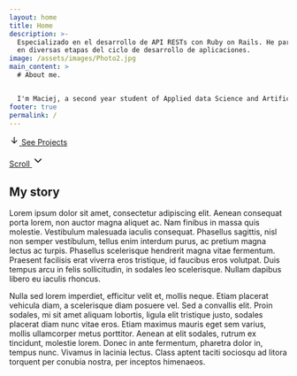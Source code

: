 ```yaml
---
layout: home
title: Home
description: >-
  Especializado en el desarrollo de API RESTs con Ruby on Rails. He participado
  en diversas etapas del ciclo de desarrollo de aplicaciones.
image: /assets/images/Photo2.jpg
main_content: >
  # About me.


  I'm Maciej, a second year student of Applied data Science and Artificial Inteligence at Breda University of Applied Sciences
footer: true
permalink: /
---
```


<div class="mt-6">
  <a href="{{ '/projects/' | relative_url }}"
     class="inline-flex items-center gap-2 px-4 py-3 rounded-full bg-neutral-900 text-white no-underline font-semibold shadow hover:opacity-90 transition">
    <svg width="18" height="18" viewBox="0 0 24 24" aria-hidden="true" focusable="false">
      <path d="M12 5v14M12 19l-6-6m6 6l6-6" stroke="currentColor" stroke-width="2" fill="none" stroke-linecap="round" stroke-linejoin="round"/>
    </svg>
    See Projects
  </a>
</div>

<a href="{{ '/projects/' | relative_url }}"
   class="absolute left-1/2 bottom-6 -translate-x-1/2 inline-flex flex-col items-center gap-1 text-neutral-200 opacity-80 hover:opacity-100 transition no-underline"
   aria-label="Scroll to projects">
  <span class="text-sm">Scroll</span>
  <svg width="22" height="22" viewBox="0 0 24 24" aria-hidden="true" focusable="false">
    <path d="M6 9l6 6 6-6" stroke="currentColor" stroke-width="2" fill="none" stroke-linecap="round" stroke-linejoin="round"/>
  </svg>
</a>



## My story

Lorem ipsum dolor sit amet, consectetur adipiscing elit. Aenean consequat porta lorem, non auctor magna aliquet ac. Nam finibus in massa quis molestie. Vestibulum malesuada iaculis consequat. Phasellus sagittis, nisl non semper vestibulum, tellus enim interdum purus, ac pretium magna lectus ac turpis. Phasellus scelerisque hendrerit magna vitae fermentum. Praesent facilisis erat viverra eros tristique, id faucibus eros volutpat. Duis tempus arcu in felis sollicitudin, in sodales leo scelerisque. Nullam dapibus libero eu iaculis rhoncus.

Nulla sed lorem imperdiet, efficitur velit et, mollis neque. Etiam placerat vehicula diam, a scelerisque diam posuere vel. Sed a convallis elit. Proin sodales, mi sit amet aliquam lobortis, ligula elit tristique justo, sodales placerat diam nunc vitae eros. Etiam maximus mauris eget sem varius, mollis ullamcorper metus porttitor. Aenean at elit sodales, rutrum ex tincidunt, molestie lorem. Donec in ante fermentum, pharetra dolor in, tempus nunc. Vivamus in lacinia lectus. Class aptent taciti sociosqu ad litora torquent per conubia nostra, per inceptos himenaeos.

